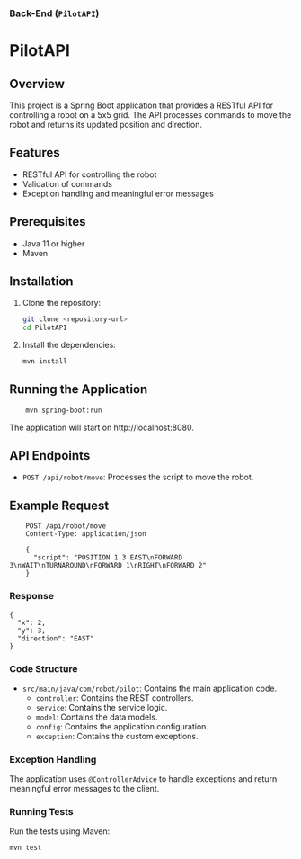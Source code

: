 
### Back-End (`PilotAPI`)

# PilotAPI

## Overview

This project is a Spring Boot application that provides a RESTful API for controlling a robot on a 5x5 grid. The API processes commands to move the robot and returns its updated position and direction.

## Features

- RESTful API for controlling the robot
- Validation of commands
- Exception handling and meaningful error messages

## Prerequisites

- Java 11 or higher
- Maven

## Installation

1. Clone the repository:
   ```sh
   git clone <repository-url>
   cd PilotAPI
2. Install the dependencies:
    ```sh
    mvn install

## Running the Application
```sh
    mvn spring-boot:run
```

The application will start on http://localhost:8080.

## API Endpoints
* `POST /api/robot/move`: Processes the script to move the robot.

## Example Request
```agsl
    POST /api/robot/move
    Content-Type: application/json
    
    {
      "script": "POSITION 1 3 EAST\nFORWARD 3\nWAIT\nTURNAROUND\nFORWARD 1\nRIGHT\nFORWARD 2"
    }

```

### Response

```agsl
{
  "x": 2,
  "y": 3,
  "direction": "EAST"
}

```

### Code Structure
* `src/main/java/com/robot/pilot`: Contains the main application code.
    * `controller`: Contains the REST controllers.
    * `service`: Contains the service logic.
    * `model`: Contains the data models.
    * `config`: Contains the application configuration.
    * `exception`: Contains the custom exceptions.

### Exception Handling

The application uses `@ControllerAdvice` to handle exceptions and return meaningful error messages to the client.

### Running Tests
Run the tests using Maven:

```sh
mvn test
```











